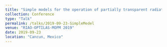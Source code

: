 ```yaml
---
title: "Simple models for the operation of partially transparent radiative windows and their comparison to the radiative coolers"
collection: Conference
type: "Talk"
permalink: /talks/2019-09-23-SimpleMedel
venue: "RIAO-OPTILAS-MOPM 2019"
date: 2019-09-23
location: "Cancun, Mexico"
---
```

